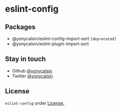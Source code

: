 # eslint-config

## Packages

- @yonycalsin/eslint-config-import-sort `[deprecated]`
- @yonycalsin/eslint-plugin-import-sort

## Stay in touch

- Github [@yonycalsin](https://github.com/yonycalsin)
- Twitter [@yonycalsin](https://twitter.com/yonycalsin)

## License

`eslint-config` under [License.](LICENSE)
